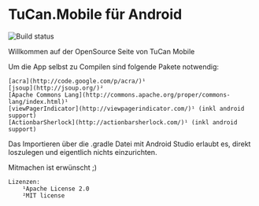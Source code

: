 # TuCan.Mobile für Android
![Build status](https://api.travis-ci.org/Tyde/TuCanMobile.svg)

Willkommen auf der OpenSource Seite von TuCan Mobile

Um die App selbst zu Compilen sind folgende Pakete notwendig:

	[acra](http://code.google.com/p/acra/)¹
	[jsoup](http://jsoup.org/)²
	[Apache Commons Lang](http://commons.apache.org/proper/commons-lang/index.html)¹
	[viewPagerIndicator](http://viewpagerindicator.com/)¹ (inkl android support)
	[ActionbarSherlock](http://actionbarsherlock.com/)¹ (inkl android support)
	

Das Importieren über die .gradle Datei mit Android Studio erlaubt es, direkt loszulegen und eigentlich nichts einzurichten.


Mitmachen ist erwünscht ;)
	
	Lizenzen:
		¹Apache License 2.0
		²MIT license